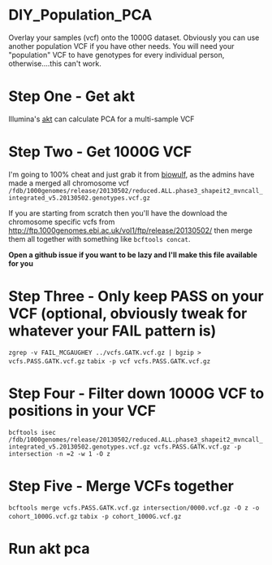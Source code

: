 # DIY_Population_PCA
Overlay your samples (vcf) onto the 1000G dataset. Obviously you can use another population VCF if you have other needs. You will need your "population" VCF to have genotypes for every individual person, otherwise....this can't work. 

# Step One - Get akt
Illumina's [akt](https://github.com/Illumina/akt) can calculate PCA for a multi-sample VCF

# Step Two - Get 1000G VCF
I'm going to 100% cheat and just grab it from [biowulf](hpc.nih.gov), as the admins have made a merged all chromosome vcf `/fdb/1000genomes/release/20130502/reduced.ALL.phase3_shapeit2_mvncall_integrated_v5.20130502.genotypes.vcf.gz`

If you are starting from scratch then you'll have the download the chromosome specific vcfs from http://ftp.1000genomes.ebi.ac.uk/vol1/ftp/release/20130502/ then merge them all together with something like `bcftools concat`.

**Open a github issue if you want to be lazy and I'll make this file available for you**

# Step Three - Only keep PASS on your VCF (optional, obviously tweak for whatever your FAIL pattern is)
`zgrep -v FAIL_MCGAUGHEY ../vcfs.GATK.vcf.gz | bgzip > vcfs.PASS.GATK.vcf.gz`
`tabix -p vcf vcfs.PASS.GATK.vcf.gz`

# Step Four - Filter down 1000G VCF to positions in your VCF
`bcftools isec /fdb/1000genomes/release/20130502/reduced.ALL.phase3_shapeit2_mvncall_integrated_v5.20130502.genotypes.vcf.gz vcfs.PASS.GATK.vcf.gz -p intersection -n =2 -w 1 -O z`

# Step Five - Merge VCFs together
`bcftools merge vcfs.PASS.GATK.vcf.gz intersection/0000.vcf.gz -O z -o cohort_1000G.vcf.gz`
`tabix -p cohort_1000G.vcf.gz`

# Run akt pca
